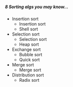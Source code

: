 ##### 8 Sorting algs you may know...
* Insertion sort
    * Insertion sort
    * Shell sort
* Selection sort
    * Selection sort
    * Heap sort
* Exchange sort
    * Bubble sort
    * Quick sort
* Merge sort
    * Merge sort
* Distribution sort
    * Radix sort
